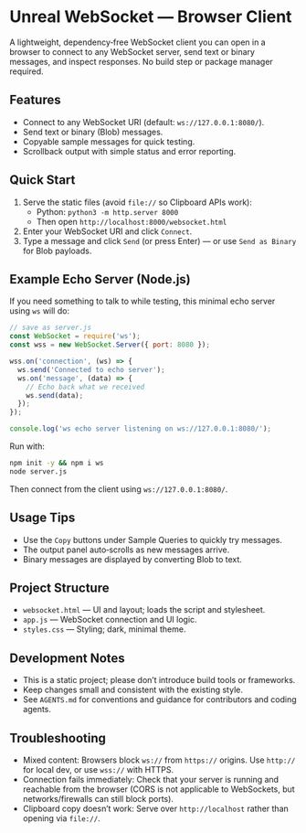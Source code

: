 # Unreal WebSocket — Browser Client

A lightweight, dependency‑free WebSocket client you can open in a browser to connect to any WebSocket server, send text or binary messages, and inspect responses. No build step or package manager required.

## Features
- Connect to any WebSocket URI (default: `ws://127.0.0.1:8080/`).
- Send text or binary (Blob) messages.
- Copyable sample messages for quick testing.
- Scrollback output with simple status and error reporting.

## Quick Start
1. Serve the static files (avoid `file://` so Clipboard APIs work):
   - Python: `python3 -m http.server 8000`
   - Then open `http://localhost:8000/websocket.html`
2. Enter your WebSocket URI and click `Connect`.
3. Type a message and click `Send` (or press Enter) — or use `Send as Binary` for Blob payloads.

## Example Echo Server (Node.js)
If you need something to talk to while testing, this minimal echo server using `ws` will do:

```js
// save as server.js
const WebSocket = require('ws');
const wss = new WebSocket.Server({ port: 8080 });

wss.on('connection', (ws) => {
  ws.send('Connected to echo server');
  ws.on('message', (data) => {
    // Echo back what we received
    ws.send(data);
  });
});

console.log('ws echo server listening on ws://127.0.0.1:8080/');
```

Run with:

```bash
npm init -y && npm i ws
node server.js
```

Then connect from the client using `ws://127.0.0.1:8080/`.

## Usage Tips
- Use the `Copy` buttons under Sample Queries to quickly try messages.
- The output panel auto‑scrolls as new messages arrive.
- Binary messages are displayed by converting Blob to text.

## Project Structure
- `websocket.html` — UI and layout; loads the script and stylesheet.
- `app.js` — WebSocket connection and UI logic.
- `styles.css` — Styling; dark, minimal theme.

## Development Notes
- This is a static project; please don’t introduce build tools or frameworks.
- Keep changes small and consistent with the existing style.
- See `AGENTS.md` for conventions and guidance for contributors and coding agents.

## Troubleshooting
- Mixed content: Browsers block `ws://` from `https://` origins. Use `http://` for local dev, or use `wss://` with HTTPS.
- Connection fails immediately: Check that your server is running and reachable from the browser (CORS is not applicable to WebSockets, but networks/firewalls can still block ports).
- Clipboard copy doesn’t work: Serve over `http://localhost` rather than opening via `file://`.

